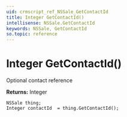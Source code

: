 ```yaml
---
uid: crmscript_ref_NSSale_GetContactId
title: Integer GetContactId()
intellisense: NSSale.GetContactId
keywords: NSSale, GetContactId
so.topic: reference
---
```


# Integer GetContactId()

Optional contact reference

**Returns:** Integer

```crmscript
NSSale thing;
Integer contactId  = thing.GetContactId();
```

